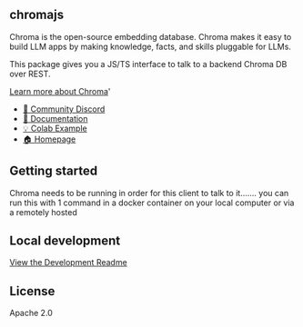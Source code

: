 ## chromajs

Chroma is the open-source embedding database. Chroma makes it easy to build LLM apps by making knowledge, facts, and skills pluggable for LLMs.

This package gives you a JS/TS interface to talk to a backend Chroma DB over REST. 

[Learn more about Chroma](https://github.com/chroma-core/chroma)'

- [💬 Community Discord](https://discord.gg/MMeYNTmh3x)
- [📖 Documentation](https://docs.trychroma.com/)
- [💡 Colab Example](https://colab.research.google.com/drive/1QEzFyqnoFxq7LUGyP1vzR4iLt9PpCDXv?usp=sharing)
- [🏠 Homepage](https://www.trychroma.com/)

## Getting started

Chroma needs to be running in order for this client to talk to it....... you can run this with 1 command in a docker container on your local computer or via a remotely hosted 

## Local development

[View the Development Readme](./DEVELOP.md)

## License

Apache 2.0